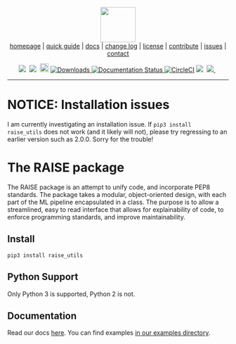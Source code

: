 <p align="center">
<img src="http://ai4se.net/img/logo.png" height="80px" /><br />
<a href="http://ai4se.net">homepage</a>  | 
<a href="https://github.com/yrahul3910/raise/tree/master/docs">quick guide</a>  |
<a href="https://raise.readthedocs.io/en/latest/">docs</a>  |
<a href="https://github.com/yrahul3910/raise/blob/master/CHANGES.md">change log</a>  |
<a href="https://github.com/yrahul3910/raise/blob/master/LICENSE">license</a>  |
<a href="https://github.com/yrahul3910/raise/blob/master/CODE_OF_CONDUCT.md">contribute</a>  |
<a href="https://github.com/yrahul3910/raise/issues/">issues</a>  |
<a href="mailto:r.yedida@pm.me">contact</a>
</p>
<p align="center">
<img src="https://img.shields.io/badge/language-python-orange.svg">&nbsp;
<img src="https://img.shields.io/badge/license-LGPL-green.svg">&nbsp;
<a href="https://badge.fury.io/py/raise-utils"><img src="https://badge.fury.io/py/raise-utils.svg" alt="PyPI version" height="20"></a>
<a href="https://pepy.tech/project/raise-utils"><img src="https://static.pepy.tech/badge/raise-utils" alt="Downloads" />
<a href='https://raise.readthedocs.io/en/latest/?badge=latest'>
    <img src='https://readthedocs.org/projects/raise/badge/?version=latest' alt='Documentation Status' />
</a>
<a href="https://circleci.com/gh/yrahul3910/raise/tree/master"><img src="https://circleci.com/gh/yrahul3910/raise/tree/master.svg?style=svg" alt="CircleCI" /></a>
<a href="https://www.codacy.com/manual/yrahul3910/raise?utm_source=github.com&amp;utm_medium=referral&amp;utm_content=yrahul3910/raise&amp;utm_campaign=Badge_Grade"><img src="https://app.codacy.com/project/badge/Grade/8352fafd16454ea995f43891d9571d22"/></a>&nbsp;
<a href="https://codecov.io/gh/yrahul3910/raise">
    <img src="https://codecov.io/gh/yrahul3910/raise/branch/master/graph/badge.svg?token=6U8KR6PYZA"/>
</a>&nbsp;
</p> <hr />

# NOTICE: Installation issues

I am currently investigating an installation issue. If `pip3 install raise_utils` does not work (and it likely will not), please try regressing to an earlier version such as 2.0.0. Sorry for the trouble!

# The RAISE package

The RAISE package is an attempt to unify code, and incorporate PEP8 standards. The package takes a modular, object-oriented design, with each part of the ML pipeline encapsulated in a class. The purpose is to allow a streamlined, easy to read interface that allows for explainability of code, to enforce programming standards, and improve maintainability.

## Install

```
pip3 install raise_utils
```

## Python Support

Only Python 3 is supported, Python 2 is not. 

## Documentation

Read our docs [here](https://github.com/yrahul3910/raise/tree/master/docs).
You can find examples [in our examples directory](https://github.com/yrahul3910/raise/tree/master/raise_utils/examples).
